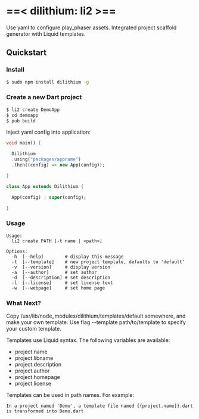 # ==&lt; dilithium: li2 &gt;==

Use yaml to configure play_phaser assets.
Integrated project scaffold generator with Liquid templates.

## Quickstart

### Install

```bash
$ sudo npm install dilithium -g
```

### Create a new Dart project

```bash
$ li2 create DemoApp
$ cd demoapp
$ pub build
```

Inject yaml config into application:
```dart
void main() {

  Dilithium
  .using("packages/appname")
  .then((config) => new App(config));

}

class App extends Dilithium {

  App(config) : super(config);

}

```

### Usage

    Usage:
      li2 create PATH [-t name | <path>]
    
    Options:
      -h  [--help]        # display this message
      -t  [--template]    # new project template, defaults to 'default'
      -v  [--version]     # display version
      -a  [--author]      # set author
      -d  [--description] # set description
      -l  [--license]     # set license text
      -w  [--webpage]     # set home page



### What Next?

Copy /usr/lib/node_modules/dilithium/templates/default somewhere, and make your own template.
Use flag --template path/to/template to specify your custom template.

Templates use Liquid syntax. The following variables are available:

* project.name
* project.libname
* project.description
* project.author
* project.homepage
* project.license
  
Templates can be used in path names. For example:

    In a project named 'Demo', a template file named {{project.name}}.dart is transformed into Demo.dart

